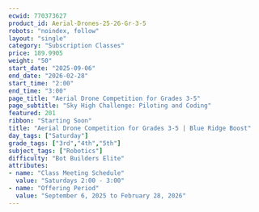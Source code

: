 ```yaml
---
ecwid: 770373627
product_id: Aerial-Drones-25-26-Gr-3-5
robots: "noindex, follow"
layout: "single"
category: "Subscription Classes"
price: 189.9905
weight: "50"
start_date: "2025-09-06"
end_date: "2026-02-28"
start_time: "2:00"
end_time: "3:00"
page_title: "Aerial Drone Competition for Grades 3-5"
page_subtitle: "Sky High Challenge: Piloting and Coding"
featured: 201
ribbon: "Starting Soon"
title: "Aerial Drone Competition for Grades 3-5 | Blue Ridge Boost"
day_tags: ["Saturday"]
grade_tags: ["3rd","4th","5th"]
subject_tags: ["Robotics"]
difficulty: "Bot Builders Elite"
attributes:
- name: "Class Meeting Schedule"
  value: "Saturdays 2:00 - 3:00"
- name: "Offering Period"
  value: "September 6, 2025 to February 28, 2026"
---
```

